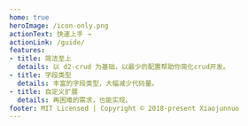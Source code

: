 ```yaml
---
home: true
heroImage: /icon-only.png
actionText: 快速上手 →
actionLink: /guide/
features:
- title: 简洁至上
  details: 以 d2-crud 为基础，以最少的配置帮助你简化crud开发。
- title: 字段类型
  details: 丰富的字段类型，大幅减少代码量。
- title: 自定义扩展
  details: 再困难的需求，也能实现。
footer: MIT Licensed | Copyright © 2018-present Xiaojunnuo
---
```


